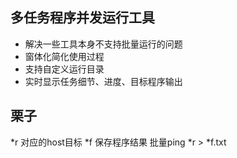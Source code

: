 ## 多任务程序并发运行工具
 - 解决一些工具本身不支持批量运行的问题
 - 窗体化简化使用过程
 - 支持自定义运行目录
 - 实时显示任务细节、进度、目标程序输出

 ## 栗子
 *r 对应的host目标
 *f 保存程序结果
 批量ping *r > *f.txt
